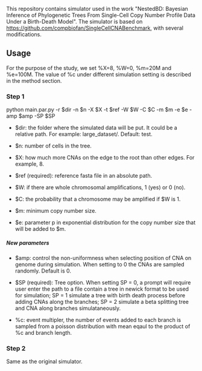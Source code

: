This repository contains simulator used in the work "NestedBD: Bayesian Inference of Phylogenetic Trees From Single-Cell Copy Number Profile Data Under a Birth-Death Model". The simulator is based on https://github.com/compbiofan/SingleCellCNABenchmark, with several modifications. 

## Usage 

For the purpose of the study, we set %X=8, %W=0, %m=20M and %e=100M. The value of %c under different simulation setting is described in the method section. 

### Step 1

python main.par.py -r $dir -n $n -X $X -t $ref -W $W -C $C -m $m -e $e -amp $amp -SP $SP

- $dir: the folder where the simulated data will be put. It could be a relative path. For example: large_dataset/. Default: test.

- $n: number of cells in the tree.

- $X: how much more CNAs on the edge to the root than other edges. For example, 8.

- $ref (required): reference fasta file in an absolute path.

- $W: if there are whole chromosomal amplifications, 1 (yes) or 0 (no).

- $C: the probability that a chromosome may be amplified if $W is 1.

- $m: minimum copy number size.

- $e: parameter p in exponential distribution for the copy number size that will be added to $m.


##### New parameters

- $amp: control the non-uniformness when selecting position of CNA on genome during simulation. When setting to 0 the CNAs are sampled randomly. Default is 0.
 
- $SP (required): Tree option. When setting SP = 0, a prompt will require user enter the path to a file contain a tree in newick format to be used for simulation; SP = 1 simulate a tree with birth death process before adding CNAs along the branches; SP = 2 simulate a beta splitting tree and CNA along branches simulataneously. 

- %c: event multipler, the number of events added to each branch is sampled from a poisson distribution with mean eqaul to the product of %c and branch length.

### Step 2
Same as the original simulator.
